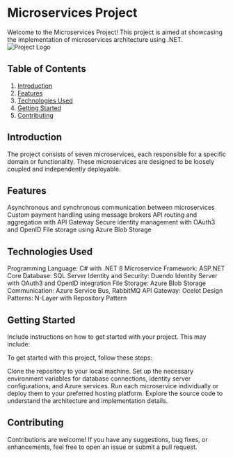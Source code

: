 # Microservices Project

 
Welcome to the Microservices Project! This project is aimed at showcasing the implementation of microservices architecture using .NET.
![Project Logo](https://dotnetresturant.blob.core.windows.net/manger/Screenshot%202024-02-26%20142703.png)

## Table of Contents

1. [Introduction](#introduction)
2. [Features](#features)
3. [Technologies Used](#technologies-used)
4. [Getting Started](#getting-started)
5. [Contributing](#contributing)

## Introduction

The project consists of seven microservices, each responsible for a specific domain or functionality. These microservices are designed to be loosely coupled and independently deployable.
## Features

Asynchronous and synchronous communication between microservices
Custom payment handling using message brokers
API routing and aggregation with API Gateway
Secure identity management with OAuth3 and OpenID
File storage using Azure Blob Storage
## Technologies Used

Programming Language: C# with .NET 8
Microservice Framework: ASP.NET Core
Database: SQL Server
Identity and Security: Duendo Identity Server with OAuth3 and OpenID integration
File Storage: Azure Blob Storage
Communication: Azure Service Bus, RabbitMQ
API Gateway: Ocelot
Design Patterns: N-Layer with Repository Pattern
## Getting Started

Include instructions on how to get started with your project. This may include:

To get started with this project, follow these steps:

Clone the repository to your local machine.
Set up the necessary environment variables for database connections, identity server configurations, and Azure services.
Run each microservice individually or deploy them to your preferred hosting platform.
Explore the source code to understand the architecture and implementation details.

## Contributing

Contributions are welcome! If you have any suggestions, bug fixes, or enhancements, feel free to open an issue or submit a pull request.

